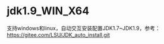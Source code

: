 # jdk1.9_WIN_X64
支持windows和linux，自动交互安装配置JDK1.7~JDK1.9，参考：https://gitee.com/LSU/JDK_auto_install.git
